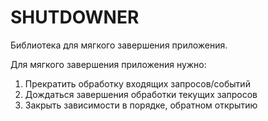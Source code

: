 # SHUTDOWNER

Библиотека для мягкого завершения приложения. 

Для мягкого завершения приложения нужно:
1. Прекратить обработку входящих запросов/событий
2. Дождаться завершения обработки текущих запросов
3. Закрыть зависимости в порядке, обратном открытию
